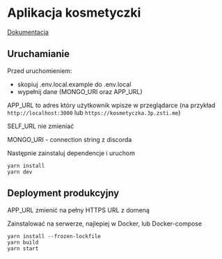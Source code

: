# Aplikacja kosmetyczki

[Dokumentacja](./doc/doc.md)

## Uruchamianie

Przed uruchomieniem:

- skopiuj .env.local.example do .env.local
- wypełnij dane (MONGO_URI oraz APP_URL)

APP_URL to adres który użytkownik wpisze w przeglądarce (na przykład `http://localhost:3000` lub `https://kosmetyczka.3p.zsti.me`)

SELF_URL nie zmieniać

MONGO_URI - connection string z discorda


Następnie zainstaluj dependencje i uruchom

```
yarn install
yarn dev
```

## Deployment produkcyjny

APP_URL zmienić na pełny HTTPS URL z domeną

Zainstalować na serwerze, najlepiej w Docker, lub Docker-compose

```
yarn install --frozen-lockfile
yarn build
yarn start
```
